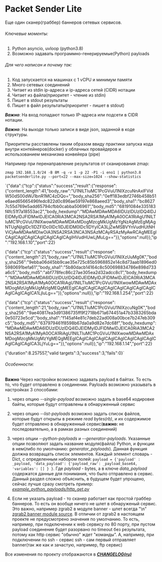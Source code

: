 # Packet Sender Lite
Еще один сканер(граббер) баннеров сетевых сервисов.

###### Ключевые моменты:
1. Python asyncio, uvloop (python3.8)
2. Возможно задавать программно-генерируемые(Python) payloads


###### Для чего написан и почему так:
1. Код запускается на машинах с 1 vCPU и минимум памяти
2. Много сетевых соединений
3. Читает из stdin ip-адреса и ip-адреса сетей (CIDR) нотации
4. Читает из файла(приоритет - чтение из stdin)
5. Пишет в stdout результаты
6. Пишет в файл результаты(приоритет - пишет в stdout)


**_Важно_**: На вход попадают только IP-адреса или подсети в CIDR нотации.

**_Важно_**: На выходе только записи в виде json, заданной в коде структуры.

Приоритеты расставлены таким образом ввиду практики запуска кода внутри контейнеров(docker) у облачных провайдеров и использованием 
механизма конвейера (pipe)

Например при перенаправление результатов от сканирования zmap:

`zmap 192.168.1.0/24 -B 8M -q -v 1 -p 22 -P1 -i eno1 | python3.8 packetsenderlite.py --port=22 --max-size=1024 --show-statistics
`

`{"data":{"tcp":{"status":"success","result":{"response":{"content_length":41,"body_raw":"U1NILTIuMC1PcGVuU1NIXzcuNnAxIFVidW50dS00dWJ1bnR1MC4zDQo=","body_sha256":"0eff183edbf2746b458b51e6aed65665496fedc822d0c896ae59197e868aeed3","body_sha1":"bc86277c55d769e5add65794cfbb0cabba506961","body_md5":"68191084e335183f4fc51f7a18553ac2","body_hexdump":"MDAwMDAwMDA6IDUzIDUzIDQ4IDJEIDMyIDJFIDMwIDJEICA0RiA3MCA2NSA2RSA1MyA1MyA0OCA1RiAgU1NILTIuMC1PcGVuU1NIXwowMDAwMDAxMDogMzcgMkUgMzYgNzAgMzEgMjAgNTUgNjIgIDc1IDZFIDc0IDc1IDJEIDM0IDc1IDYyICA3LjZwMSBVYnVudHUtNHViCjAwMDAwMDIwOiA3NSA2RSA3NCA3NSAzMCAyRSAzMyAwRCAgMEEgICAgICAgICAgICAgICAgICAgICAgIHVudHUwLjMuLg=="}},"options":null}},"ip":"192.168.1.10","port":22}

{"data":{"tcp":{"status":"success","result":{"response":{"content_length":21,"body_raw":"U1NILTIuMC1PcGVuU1NIXzUuMg0K","body_sha256":"9ebba06d45bb9cae35e725c85b5968852e14c8d73aab1896ed05980691befa61","body_sha1":"5b80dacb14164c8c500698834786e898d733a6c5","body_md5":"abf778fec86c27ae305ea2d32adcc8c1","body_hexdump":"MDAwMDAwMDA6IDUzIDUzIDQ4IDJEIDMyIDJFIDMwIDJEICA0RiA3MCA2NSA2RSA1MyA1MyA0OCA1RiAgU1NILTIuMC1PcGVuU1NIXwowMDAwMDAxMDogMzUgMkUgMzIgMEQgMEEgICAgICAgICAgICAgICAgICAgICAgICAgICAgICAgICAgICA1LjIuLg=="}},"options":null}},"ip":"192.168.1.254","port":22}

{"data":{"tcp":{"status":"success","result":{"response":{"content_length":21,"body_raw":"U1NILTIuMC1PcGVuU1NIXzcuNg0K","body_sha256":"9ae40817ea3d91386735ff9f2718b671a674451a47b3383265bda0e50723e5cd","body_sha1":"f145af4e81c7deb22ad008a00bce7b247eb309c5","body_md5":"637979461f8598b67da0a9d82e7dc68f","body_hexdump":"MDAwMDAwMDA6IDUzIDUzIDQ4IDJEIDMyIDJFIDMwIDJEICA0RiA3MCA2NSA2RSA1MyA1MyA0OCA1RiAgU1NILTIuMC1PcGVuU1NIXwowMDAwMDAxMDogMzcgMkUgMzYgMEQgMEEgICAgICAgICAgICAgICAgICAgICAgICAgICAgICAgICAgICA3LjYuLg=="}},"options":null}},"ip":"192.168.1.14","port":22}

{"duration":8.257557,"valid targets":3,"success":3,"fails":0}`

###### Особенности:

**Важно**  Через настройки возможно задавать payload в байтах. То есть то, что будет отправлено в соединении. 
Payloads возможно указывать в настройках 3 способами:
1. через опцию _--single-payload_ возможно задать в base64 кодировке байты, которые будут отправлены в обнаруженный сервис
2. через опцию _--list-payloads_ возможно задать список файлов, которые будут открыты в режиме _read bytes(rb)_,
и их содержимое будет отправлено в обнаруженный сервис(**важно:** не последовательно, а в рамках разных соединений)
3. через опции _--python-payloads_ и _--generator-payloads_. Указанные опции позволяют задать название модуля(файла) 
Python, и функции в нем(либо по умолчанию: _generator_payloads_). Данная функция должна возвращать список элементов.
Каждый элемент словарь -Dict, с определенным набором полей:
`payload = {'payload' : _payload,
               'data_payload': {'payload_raw': _payload_base64,
                               'variables': []
                               }
               }`.
 Где _payload_ - bytes, а в ключе _data_payload_ содержатся данные для понимания, что было отправлено в сервис.
 Данный раздел сложно объяснить, в будущем будет упрощено, сейчас лучше сразу смотреть пример: 
 [_example_python_payloads/http_get.py_](https://github.com/JohnEskimSmith/PacketSenderLite/blob/master/example_python_payloads/http_get.py)
 
 4. Если не указать payload - то сканер работает как простой граббер баннеров. То есть он вообще ничего не шлет в
 обнаруженый сервис. Это важно, например zgrab2 в модуле banner - шлет всегда "\\n" [zgrab2 banner module source](https://github.com/zmap/zgrab2/blob/6eaaa2fa00331a278875e783f0d2a6aabcb06481/modules/banner/scanner.go#L21). 
В отличии от zgrab2 в настоящем проекте не предусмотрено значения по умолчанию. То есть, например, при подключении
к web сервису по 80 порту, при пустом payload соединение будет разорвано по timeout без результата, потому как http сервис "обычно"
ждет "команды". А, например, при подключении по ssh - сервис ssh - сам первый отправляет 
banner(так же как и зачастую, например, ftp сервис)

Все изменения по проекту отображаются в [**_CHANGELOG(ru)_**](https://github.com/JohnEskimSmith/PacketSenderLite/blob/master/CHANGELOG.ru.md)


 
 
               